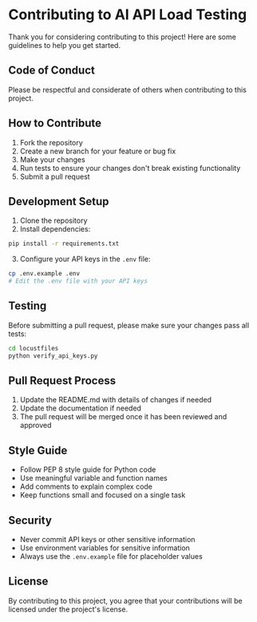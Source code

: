 # Contributing to AI API Load Testing

Thank you for considering contributing to this project! Here are some guidelines to help you get started.

## Code of Conduct

Please be respectful and considerate of others when contributing to this project.

## How to Contribute

1. Fork the repository
2. Create a new branch for your feature or bug fix
3. Make your changes
4. Run tests to ensure your changes don't break existing functionality
5. Submit a pull request

## Development Setup

1. Clone the repository
2. Install dependencies:
```bash
pip install -r requirements.txt
```
3. Configure your API keys in the `.env` file:
```bash
cp .env.example .env
# Edit the .env file with your API keys
```

## Testing

Before submitting a pull request, please make sure your changes pass all tests:

```bash
cd locustfiles
python verify_api_keys.py
```

## Pull Request Process

1. Update the README.md with details of changes if needed
2. Update the documentation if needed
3. The pull request will be merged once it has been reviewed and approved

## Style Guide

- Follow PEP 8 style guide for Python code
- Use meaningful variable and function names
- Add comments to explain complex code
- Keep functions small and focused on a single task

## Security

- Never commit API keys or other sensitive information
- Use environment variables for sensitive information
- Always use the `.env.example` file for placeholder values

## License

By contributing to this project, you agree that your contributions will be licensed under the project's license. 